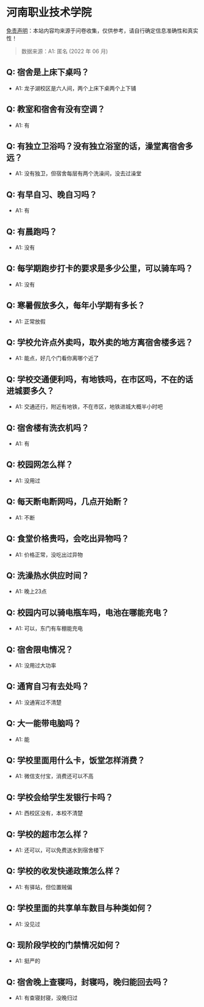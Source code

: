 # 河南职业技术学院

[免责声明](https://colleges.chat/#_3)：本站内容均来源于问卷收集，仅供参考，请自行确定信息准确性和真实性！

> 数据来源：A1: 匿名 (2022 年 06 月)

## Q: 宿舍是上床下桌吗？

- A1: 龙子湖校区是六人间，两个上床下桌两个上下铺

## Q: 教室和宿舍有没有空调？

- A1: 有

## Q: 有独立卫浴吗？没有独立浴室的话，澡堂离宿舍多远？

- A1: 没有独卫，但宿舍每层有两个洗澡间，没去过澡堂

## Q: 有早自习、晚自习吗？

- A1: 有

## Q: 有晨跑吗？

- A1: 没有

## Q: 每学期跑步打卡的要求是多少公里，可以骑车吗？

- A1: 没有

## Q: 寒暑假放多久，每年小学期有多长？

- A1: 正常放假

## Q: 学校允许点外卖吗，取外卖的地方离宿舍楼多远？

- A1: 能点，好几个门看你离哪个近了

## Q: 学校交通便利吗，有地铁吗，在市区吗，不在的话进城要多久？

- A1: 交通还行，附近有地铁，不在市区，地铁进城大概半小时吧

## Q: 宿舍楼有洗衣机吗？

- A1: 有

## Q: 校园网怎么样？

- A1: 没用过

## Q: 每天断电断网吗，几点开始断？

- A1: 不断

## Q: 食堂价格贵吗，会吃出异物吗？

- A1: 价格正常，没吃出过异物

## Q: 洗澡热水供应时间？

- A1: 晚上23点

## Q: 校园内可以骑电瓶车吗，电池在哪能充电？

- A1: 可以，东门有车棚能充电

## Q: 宿舍限电情况？

- A1: 没用过大功率

## Q: 通宵自习有去处吗？

- A1: 没通宵过不清楚

## Q: 大一能带电脑吗？

- A1: 能

## Q: 学校里面用什么卡，饭堂怎样消费？

- A1: 微信支付宝，消费还可以不高

## Q: 学校会给学生发银行卡吗？

- A1: 西校区没有，本校不清楚

## Q: 学校的超市怎么样？

- A1: 还可以，可以免费送水到宿舍楼下

## Q: 学校的收发快递政策怎么样？

- A1: 有驿站，但位置贼偏

## Q: 学校里面的共享单车数目与种类如何？

- A1: 没见过

## Q: 现阶段学校的门禁情况如何？

- A1: 挺严的

## Q: 宿舍晚上查寝吗，封寝吗，晚归能回去吗？

- A1: 有查寝封寝，没晚归过

